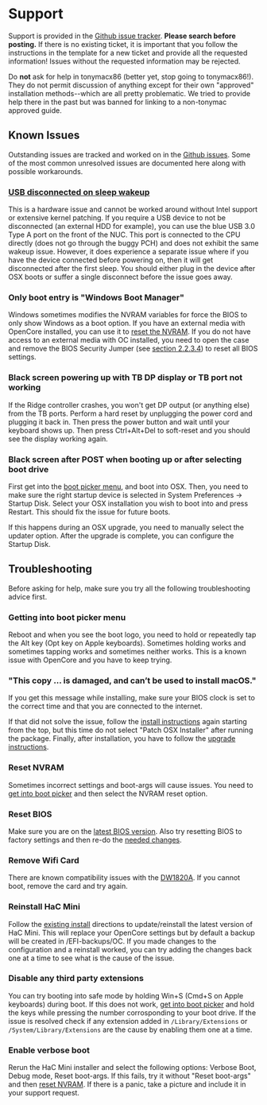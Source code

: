 # Support

Support is provided in the [Github issue tracker](https://github.com/osy/HaC-Mini/issues). **Please search before posting.** If there is no existing ticket, it is important that you follow the instructions in the template for a new ticket and provide all the requested information! Issues without the requested information may be rejected.

Do **not** ask for help in tonymacx86 \(better yet, stop going to tonymacx86!\). They do not permit discussion of anything except for their own "approved" installation methods--which are all pretty problematic. We tried to provide help there in the past but was banned for linking to a non-tonymac approved guide.

## Known Issues

Outstanding issues are tracked and worked on in the [Github issues](https://github.com/osy/HaC-Mini/issues). Some of the most common unresolved issues are documented here along with possible workarounds.

### [USB disconnected on sleep wakeup](https://github.com/osy/HaC-Mini/issues/8)

This is a hardware issue and cannot be worked around without Intel support or extensive kernel patching. If you require a USB device to not be disconnected \(an external HDD for example\), you can use the blue USB 3.0 Type A port on the front of the NUC. This port is connected to the CPU directly \(does not go through the buggy PCH\) and does not exhibit the same wakeup issue. However, it does experience a separate issue where if you have the device connected before powering on, then it will get disconnected after the first sleep. You should either plug in the device after OSX boots or suffer a single disconnect before the issue goes away.

### Only boot entry is "Windows Boot Manager"

Windows sometimes modifies the NVRAM variables for force the BIOS to only show Windows as a boot option. If you have an external media with OpenCore installed, you can use it to [reset the NVRAM](support.md#reset-nvram). If you do not have access to an external media with OC installed, you need to open the case and remove the BIOS Security Jumper \(see [section 2.2.3.4](https://www.intel.com/content/dam/support/us/en/documents/mini-pcs/nuc-kits/NUC8i7HVK_TechProdSpec.pdf)\) to reset all BIOS settings.

### Black screen powering up with TB DP display or TB port not working

If the Ridge controller crashes, you won't get DP output \(or anything else\) from the TB ports. Perform a hard reset by unplugging the power cord and plugging it back in. Then press the power button and wait until your keyboard shows up. Then press Ctrl+Alt+Del to soft-reset and you should see the display working again.

### Black screen after POST when booting up or after selecting boot drive

First get into the [boot picker menu](support.md#getting-into-boot-picker-menu), and boot into OSX. Then, you need to make sure the right startup device is selected in System Preferences -&gt; Startup Disk. Select your OSX installation you wish to boot into and press Restart. This should fix the issue for future boots.

If this happens during an OSX upgrade, you need to manually select the updater option. After the upgrade is complete, you can configure the Startup Disk.

## Troubleshooting

Before asking for help, make sure you try all the following troubleshooting advice first.

### Getting into boot picker menu

Reboot and when you see the boot logo, you need to hold or repeatedly tap the Alt key \(Opt key on Apple keyboards\). Sometimes holding works and sometimes tapping works and sometimes neither works. This is a known issue with OpenCore and you have to keep trying.

### "This copy ... is damaged, and can’t be used to install macOS."

If you get this message while installing, make sure your BIOS clock is set to the correct time and that you are connected to the internet.

If that did not solve the issue, follow the [install instructions](../installation-guide/installation.md) again starting from the top, but this time do not select "Patch OSX Installer" after running the package. Finally, after installation, you have to follow the [upgrade instructions](../installation-guide/installation.md#update-existing-install).

### Reset NVRAM

Sometimes incorrect settings and boot-args will cause issues. You need to [get into boot picker](support.md#getting-into-boot-picker-menu) and then select the NVRAM reset option.

### Reset BIOS

Make sure you are on the [latest BIOS version](https://downloadcenter.intel.com/product/126143). Also try resetting BIOS to factory settings and then re-do the [needed changes](../installation-guide/bios-settings.md).

### Remove Wifi Card

There are known compatibility issues with the [DW1820A](dw1820a-wifi.md). If you cannot boot, remove the card and try again.

### Reinstall HaC Mini

Follow the [existing install](../installation-guide/installation.md#update-existing-install) directions to update/reinstall the latest version of HaC Mini. This will replace your OpenCore settings but by default a backup will be created in /EFI-backups/OC. If you made changes to the configuration and a reinstall worked, you can try adding the changes back one at a time to see what is the cause of the issue.

### Disable any third party extensions

You can try booting into safe mode by holding Win+S \(Cmd+S on Apple keyboards\) during boot. If this does not work, [get into boot picker](support.md#getting-into-boot-picker-menu) and hold the keys while pressing the number corrosponding to your boot drive. If the issue is resolved check if any extension added in `/Library/Extensions` or `/System/Library/Extensions` are the cause by enabling them one at a time.

### Enable verbose boot

Rerun the HaC Mini installer and select the following options: Verbose Boot, Debug mode, Reset boot-args. If this fails, try it without "Reset boot-args" and then [reset NVRAM](support.md#reset-nvram). If there is a panic, take a picture and include it in your support request.

